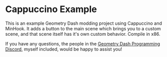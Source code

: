 # Cappuccino Example
This is an example Geometry Dash modding project using Cappuccino and MinHook. It adds a button to the main scene which brings you to a custom scene, and that scene itself has it's own custom behavior. Compile in x86.

If you have any questions, the people in the [Geometry Dash Programming Discord](https://discord.gg/sxkQAz9aQD), myself included, would be happy to assist you!
